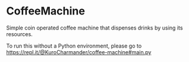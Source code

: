 # CoffeeMachine
Simple coin operated coffee machine that dispenses drinks by using its resources.

To run this without a Python environment, please go to https://repl.it/@KuroCharmander/coffee-machine#main.py
